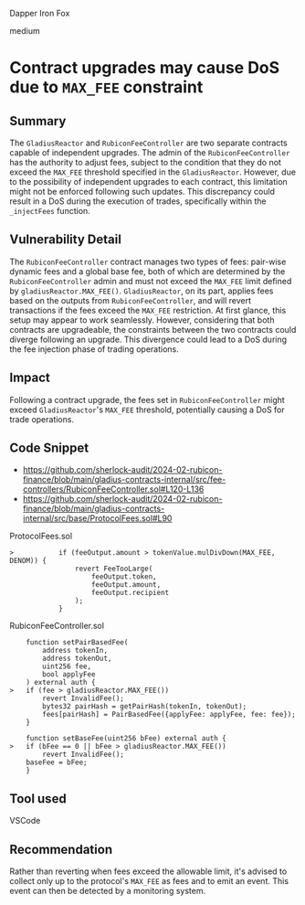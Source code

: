 Dapper Iron Fox

medium

# Contract upgrades may cause DoS due to `MAX_FEE` constraint

## Summary

The `GladiusReactor` and `RubiconFeeController` are two separate contracts capable of independent upgrades. The admin of the `RubiconFeeController` has the authority to adjust fees, subject to the condition that they do not exceed the `MAX_FEE` threshold specified in the `GladiusReactor`. However, due to the possibility of independent upgrades to each contract, this limitation might not be enforced following such updates. This discrepancy could result in a DoS during the execution of trades, specifically within the `_injectFees` function.

## Vulnerability Detail


The `RubiconFeeController` contract manages two types of fees: pair-wise dynamic fees and a global base fee, both of which are determined by the `RubiconFeeController` admin and must not exceed the `MAX_FEE` limit defined by `gladiusReactor.MAX_FEE()`. `GladiusReactor`, on its part, applies fees based on the outputs from `RubiconFeeController`, and will revert transactions if the fees exceed the `MAX_FEE` restriction. At first glance, this setup may appear to work seamlessly. However, considering that both contracts are upgradeable, the constraints between the two contracts could diverge following an upgrade. This divergence could lead to a DoS during the fee injection phase of trading operations.

## Impact

Following a contract upgrade, the fees set in `RubiconFeeController` might exceed `GladiusReactor`'s `MAX_FEE` threshold, potentially causing a DoS for trade operations.

## Code Snippet

- https://github.com/sherlock-audit/2024-02-rubicon-finance/blob/main/gladius-contracts-internal/src/fee-controllers/RubiconFeeController.sol#L120-L136
- https://github.com/sherlock-audit/2024-02-rubicon-finance/blob/main/gladius-contracts-internal/src/base/ProtocolFees.sol#L90

ProtocolFees.sol
```solidity
>           if (feeOutput.amount > tokenValue.mulDivDown(MAX_FEE, DENOM)) {
                revert FeeTooLarge(
                    feeOutput.token,
                    feeOutput.amount,
                    feeOutput.recipient
                );
            }
```

RubiconFeeController.sol
```solidity
    function setPairBasedFee(
        address tokenIn,
        address tokenOut,
        uint256 fee,
        bool applyFee
    ) external auth {
>   if (fee > gladiusReactor.MAX_FEE())
        revert InvalidFee();
        bytes32 pairHash = getPairHash(tokenIn, tokenOut);
        fees[pairHash] = PairBasedFee({applyFee: applyFee, fee: fee});
    }

    function setBaseFee(uint256 bFee) external auth {
>   if (bFee == 0 || bFee > gladiusReactor.MAX_FEE())
        revert InvalidFee();
    baseFee = bFee;
    }
```

## Tool used

VSCode

## Recommendation

Rather than reverting when fees exceed the allowable limit, it's advised to collect only up to the protocol's `MAX_FEE` as fees and to emit an event. This event can then be detected by a monitoring system.